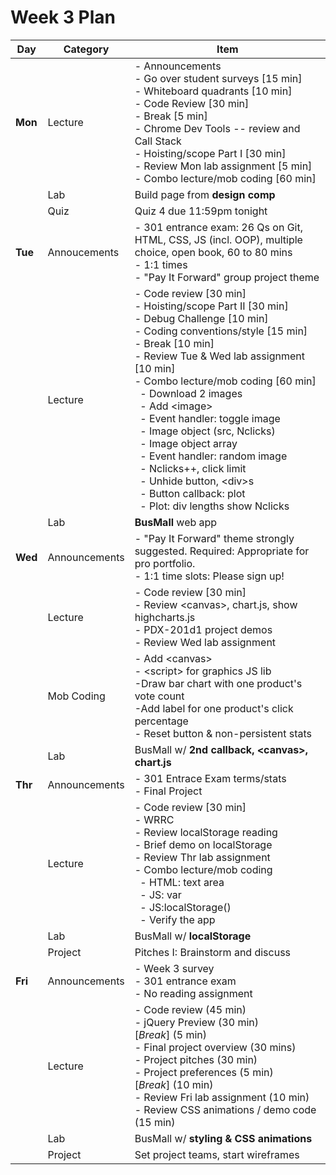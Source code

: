 # Week 3 Plan

|Day|Category|Item|
|---|---|---|
|**Mon**|Lecture|- Announcements<br>- Go over student surveys [15 min]<br>- Whiteboard quadrants [10 min]<br>- Code Review [30 min]<br>- Break [5 min]<br>- Chrome Dev Tools -- review and Call Stack<br>- Hoisting/scope Part I [30 min]<br>- Review Mon lab assignment [5 min]<br>- Combo lecture/mob coding [60 min]|
|   |Lab |Build page from **design comp**|
|   |Quiz|Quiz 4 due 11:59pm tonight|
|**Tue**|Annoucements|- 301 entrance exam: 26 Qs on Git, HTML, CSS, JS (incl. OOP), multiple choice, open book, 60 to 80 mins<br>- 1:1 times<br>- "Pay It Forward" group project theme|
|   |Lecture|- Code review [30 min]<br>- Hoisting/scope Part II [30 min]<br>- Debug Challenge [10 min]<br>- Coding conventions/style [15 min]<br>- Break [10 min]<br>- Review Tue & Wed lab assignment [10 min]<br>- Combo lecture/mob coding [60 min]<br> &nbsp; - Download 2 images<br> &nbsp; - Add &lt;image&gt;<br> &nbsp; - Event handler: toggle image<br> &nbsp; - Image object (src, Nclicks)<br> &nbsp; - Image object array<br> &nbsp; - Event handler: random image<br> &nbsp; - Nclicks++, click limit<br> &nbsp; - Unhide button, &lt;div&gt;s<br> &nbsp; - Button callback: plot<br> &nbsp; - Plot: div lengths show Nclicks|
|   |Lab |**BusMall** web app|
|**Wed**|Announcements|- "Pay It Forward" theme strongly suggested. Required: Appropriate for pro portfolio.<br>- 1:1 time slots: Please sign up!|
|   |Lecture|- Code review [30 min]<br>- Review &lt;canvas&gt;, chart.js, show highcharts.js<br>- PDX-201d1 project demos<br>- Review Wed lab assignment|
|   |Mob Coding|- Add &lt;canvas&gt;<br>- &lt;script&gt; for graphics JS lib<br>-Draw bar chart with one product's vote count<br>-Add label for one product's click percentage<br>- Reset button &amp; non-persistent stats|
|   |Lab |BusMall w/ **2nd callback, &lt;canvas&gt;, chart.js**|
|**Thr**|Announcements|- 301 Entrace Exam terms/stats<br>- Final Project|
|   |Lecture|- Code review [30 min]<br>- WRRC<br>- Review localStorage reading<br>- Brief demo on localStorage<br>- Review Thr lab assignment<br>- Combo lecture/mob coding<br> &nbsp; - HTML: text area<br> &nbsp; - JS: var<br> &nbsp; - JS:localStorage()<br> &nbsp; - Verify the app<br>|
|   |Lab |BusMall w/ **localStorage**|
|   |Project|Pitches I: Brainstorm and discuss|
|**Fri**|Announcements|- Week 3 survey<br>- 301 entrance exam<br>- No reading assignment|
|   |Lecture|- Code review (45 min)<br>- jQuery Preview (30 min)<br>[*Break*] (5 min)<br>- Final project overview (30 mins)<br>- Project pitches (30 min)<br>- Project preferences (5 min)<br>[*Break*] (10 min)<br>- Review Fri lab assignment (10 min) <br>- Review CSS animations / demo code (15 min)|
|   |Lab |BusMall w/ **styling &amp; CSS animations**|
|   |Project|Set project teams, start wireframes|

